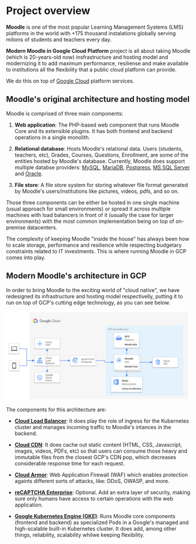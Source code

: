 # Project overview

**Moodle** is one of the most popular Learning Management Systems (LMS) platforms in the world with +175 thousand instalations globally serving milions of students and teachers every day.

**Modern Moodle in Google Cloud Platform** project is all about taking Moodle (which is 20-years-old now) insfrastructure and hosting model and modernizing it to add maximum performance, resiliense and make available to institutions all the flexibility that a public cloud platform can provide. 

We do this on top of [Google Cloud](https://cloud.google.com/) platform services.

## Moodle's original architecture and hosting model

Moodle is comprised of three main components: 
1. **Web application**: The PHP-based web component that runs Moodle Core and its extensible plugins. It has both frontend and backend operations in a single monolith.
   
2. **Relational database**: Hosts Moodle's relational data. Users (students, teachers, etc), Grades, Courses, Questions, Enrollment, are some of the entities hosted by Moodle's database. Currently, Moodle does support multiple databse providers: [MySQL](https://www.mysql.com/), [MariaDB](https://mariadb.com/), [Postgress](https://www.postgresql.org/), [MS SQL Server](https://www.microsoft.com/en-us/sql-server/sql-server-2019) and [Oracle](https://www.oracle.com/database/).
   
3. **File store**: A file store system for storing whatever file format generated by Moodle's users/institutions like pictures, videos, pdfs, and so on.

Those three components can be either be hosted in one single machine (usual approach for small environments) or spread it across multiple machines with load balancers in front of it (usually the case for larger environments) with the most common implementation being on top of on-premise datacenters. 

The complexity of keeping Moodle "inside the house" has always been how to scale storage, performance and resilience while respecting budgetary constraints related to IT investments. This is where running Moodle in GCP comes into play.

## Modern Moodle's architecture in GCP

In order to bring Moodle to the exciting world of "cloud native", we have redesigned its infrastructure and hosting model respectivelly, putting it to run on top of GCP's cutting edge technology, as you can see below.

<p align="center">
    <img src="../img/architecture-moodle-large.png">
</p>

The components for this architecture are:

* **[Cloud Load Balancer](https://cloud.google.com/load-balancing)**: It does play the role of ingress for the Kubernetes cluster and manages incoming traffic to Moodle's intances in the backend.

* **[Cloud CDN](https://cloud.google.com/cdn)**: It does cache out static content (HTML, CSS, Javascript, images, videos, PDFs, etc) so that users can consume those heavy and immutable files from the closest GCP's CDN pop, which decreases considerable response time for each request.

* **[Cloud Armor](https://cloud.google.com/armor)**: Web Application Firewall (WAF) which enables protection againts different sorts of attacks, like: DDoS, OWASP, and more.

* **[reCAPTCHA Enterprise](https://cloud.google.com/recaptcha-enterprise)**: Optional. Add an extra layer of security, making sure only humans have access to certain operations with the web application.

* **[Google Kubernetes Engine (GKE)](https://cloud.google.com/kubernetes-engine)**: Runs Moodle core components (frontend and backend) as specialized Pods in a Google's managed and high-scalable built-in Kubernetes cluster. It does add, among other things, reliability, scalability whilwe keeping flexibility.